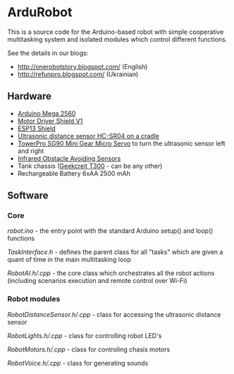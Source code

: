 # ArduRobot

This is a source code for the Arduino-based robot with simple cooperative multitasking system and isolated modules which control different functions.

See the details in our blogs:
 * http://onerobotstory.blogspot.com/ (English)
 * http://refunpro.blogspot.com/ (Ukrainian)

## Hardware

* [Arduino Mega 2560](http://www.banggood.com/Mega2560-R3-ATmega2560-16AU-Control-Board-With-USB-Cable-For-Arduino-p-73020.html?p=M908156347868201609Y)
* [Motor Driver Shield V1](http://www.banggood.com/Motor-Drive-Shield-L293D-for-Arduino-Duemilanove-Mega-UNO-p-72855.html?p=M908156347868201609Y)
* [ESP13 Shield](http://www.banggood.com/ESP8266-Web-Server-Port-WiFi-Expansion-Board-ESP-13-Compatible-With-Arduino-p-1008124.html?p=M908156347868201609Y)
* [Ultrasonic distance sensor HC-SR04 on a cradle](http://www.banggood.com/HC-SR04-Ultrasonic-Module-Distance-Measuring-Transducer-Sensor-With-Mount-Bracket-p-1029445.html?p=M908156347868201609Y)
* [TowerPro SG90 Mini Gear Micro Servo](http://www.banggood.com/TowerPro-SG90-Mini-Gear-Micro-Servo-9g-For-RC-Airplane-Helicopter-p-1009914.html?p=M908156347868201609Y) to turn the ultrasonic sensor left and right
* [Infrared Obstacle Avoiding Sensors](http://www.banggood.com/5Pcs-Infrared-Obstacle-Avoidance-Sensor-For-Arduino-Smart-Car-Robot-p-951032.html?p=M908156347868201609Y)
* Tank chassis ([Geekcreit T300](http://www.banggood.com/DIY-DT300-WIFI-Double-Layer-Decker-Tracked-Model-Tank-Compatible-With-Arduino-UNO-R3-p-1079947.html?p=M908156347868201609Y) - can be any other)
* Rechargeable Battery 6xAA 2500 mAh

## Software

### Core

*robot.ino* - the entry point with the standard Arduino setup() and loop() functions

*TaskInterface.h* - defines the parent class for all "tasks" which are given a quant of time in the main multitasking loop

*RobotAI.h/.cpp* - the core class which orchestrates all the robot actions (including scenarios execution and remote control over Wi-Fi)

### Robot modules

*RobotDistanceSensor.h/.cpp* - class for accessing the ultrasonic distance sensor

*RobotLights.h/.cpp* - class for controlling robot LED's

*RobotMotors.h/.cpp* - class for controling chasis motors

*RobotVoice.h/.cpp* - class for generating sounds
